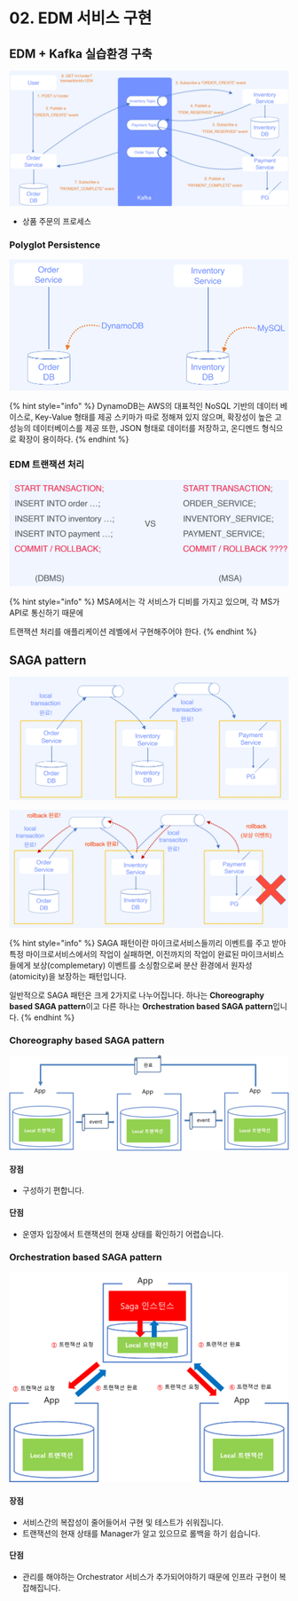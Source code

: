 # 02. EDM 서비스 구현

## EDM + Kafka 실습환경 구축

![](<../../../../../.gitbook/assets/image (12) (1).png>)

* 상품 주문의 프로세스

### Polyglot Persistence

![](<../../../../../.gitbook/assets/image (11).png>)

{% hint style="info" %}
DynamoDB는 AWS의 대표적인 NoSQL 기반의 데이터 베이스로, Key-Value 형태를 제공 스키마가 따로 정해져 있지 않으며, 확장성이 높은 고성능의 데이터베이스를 제공 또한, JSON 형태로 데이터를 저장하고, 온디멘드 형식으로 확장이 용이하다.
{% endhint %}

### EDM 트랜잭션 처리

![](<../../../../../.gitbook/assets/image (16).png>)

{% hint style="info" %}
MSA에서는 각 서비스가 디비를 가지고 있으며, 각 MS가 API로 통신하기 때문에

트랜잭션 처리를 애플리케이션 레벨에서 구현해주어야 한다.
{% endhint %}

## SAGA pattern

![](<../../../../../.gitbook/assets/image (37).png>)

![](<../../../../../.gitbook/assets/image (31).png>)

{% hint style="info" %}
SAGA 패턴이란 마이크로서비스들끼리 이벤트를 주고 받아 특정 마이크로서비스에서의 작업이 실패하면, 이전까지의 작업이 완료된 마이크서비스들에게 보상(complemetary) 이벤트를 소싱함으로써 분산 환경에서 원자성(atomicity)을 보장하는 패턴입니다.

일반적으로 SAGA 패턴은 크게 2가지로 나누어집니다. 하나는 **Choreography based SAGA pattern**이고 다른 하나는 **Orchestration based SAGA pattern**입니다.
{% endhint %}

### Choreography based SAGA pattern

![](<../../../../../.gitbook/assets/image (41).png>)

#### **장점**

* 구성하기 편합니다.

#### **단점**

* 운영자 입장에서 트랜잭션의 현재 상태를 확인하기 어렵습니다.

### Orchestration based SAGA pattern

![](<../../../../../.gitbook/assets/image (12).png>)

#### **장점**

* 서비스간의 복잡성이 줄어들어서 구현 및 테스트가 쉬워집니다.
* 트랜잭션의 현재 상태를 Manager가 알고 있으므로 롤백을 하기 쉽습니다.

#### **단점**

* 관리를 해야하는 Orchestrator 서비스가 추가되어야하기 때문에 인프라 구현이 복잡해집니다.

